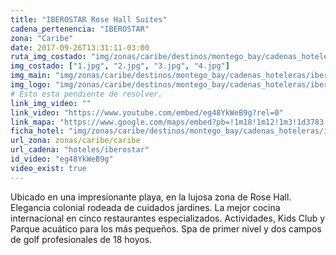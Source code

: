 ```yaml
---
title: "IBEROSTAR Rose Hall Suites"
cadena_pertenencia: "IBEROSTAR"
zona: "Caribe"
date: 2017-09-26T13:31:11-03:00
ruta_img_costado: "img/zonas/caribe/destinos/montego_bay/cadenas_hoteleras/iberostar/iberostar_rose_hall_suites/imagenes_hotel/"
img_costado: ["1.jpg", "2.jpg", "3.jpg", "4.jpg"]
img_main: "img/zonas/caribe/destinos/montego_bay/cadenas_hoteleras/iberostar/iberostar_rose_hall_suites/iberostar_rose_hall_suites.jpg"
img_logo: "img/zonas/caribe/destinos/montego_bay/cadenas_hoteleras/iberostar/iberostar_rose_hall_suites/logo_hotel/logo_iberostar_rose_hall_suites.jpg"
# Esto esta pendiente de resolver.
link_img_video: ""
link_video: "https://www.youtube.com/embed/eg48YkWeB9g?rel=0"
link_mapa: "https://www.google.com/maps/embed?pb=!1m18!1m12!1m3!1d3783.322594192174!2d-77.76889348510738!3d18.51431868741261!2m3!1f0!2f0!3f0!3m2!1i1024!2i768!4f13.1!3m3!1m2!1s0x8eda2ebdbc862d09%3A0x391a005366973df4!2sIberostar+Rose+Hall+Suites+All+Inclusive+Montego+Bay!5e0!3m2!1ses!2scl!4v1509638392746"
ficha_hotel: "img/zonas/caribe/destinos/montego_bay/cadenas_hoteleras/iberostar/iberostar_rose_hall_suites/iberostar_rose_hall_suites.pdf"
url_zona: zonas/caribe/caribe
url_cadena: "hoteles/iberostar"
id_video: "eg48YkWeB9g"
video_exist: true
---
```

Ubicado en una impresionante playa, en la lujosa zona de Rose Hall. Elegancia colonial rodeada de cuidados jardines. La mejor cocina internacional en cinco restaurantes especializados. Actividades, Kids Club y Parque acuático para los más pequeños. Spa de primer nivel y dos campos de golf profesionales de 18 hoyos.
